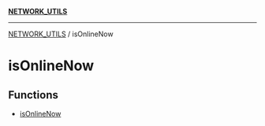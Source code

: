 [**NETWORK_UTILS**](../README.md)

***

[NETWORK_UTILS](../README.md) / isOnlineNow

# isOnlineNow

## Functions

- [isOnlineNow](functions/isOnlineNow.md)
